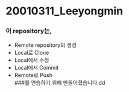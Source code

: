 # 20010311_Leeyongmin

### 이 repository는,
* Remote repository의 생성  
* Local로 Clone  
* Local에서 수정  
* Local에서 Commit  
* Remote로 Push  
###를 연습하기 위해 만들어졌습니다.dd